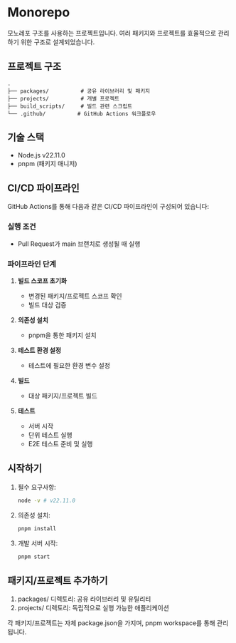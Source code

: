 # Monorepo

모노레포 구조를 사용하는 프로젝트입니다. 여러 패키지와 프로젝트를 효율적으로 관리하기 위한 구조로 설계되었습니다.

## 프로젝트 구조

```
.
├── packages/          # 공유 라이브러리 및 패키지
├── projects/          # 개별 프로젝트
├── build_scripts/     # 빌드 관련 스크립트
└── .github/          # GitHub Actions 워크플로우
```

## 기술 스택

- Node.js v22.11.0
- pnpm (패키지 매니저)

## CI/CD 파이프라인

GitHub Actions를 통해 다음과 같은 CI/CD 파이프라인이 구성되어 있습니다:

### 실행 조건
- Pull Request가 main 브랜치로 생성될 때 실행

### 파이프라인 단계

1. **빌드 스코프 초기화**
   - 변경된 패키지/프로젝트 스코프 확인
   - 빌드 대상 검증

2. **의존성 설치**
   - pnpm을 통한 패키지 설치

3. **테스트 환경 설정**
   - 테스트에 필요한 환경 변수 설정

4. **빌드**
   - 대상 패키지/프로젝트 빌드

5. **테스트**
   - 서버 시작
   - 단위 테스트 실행
   - E2E 테스트 준비 및 실행

## 시작하기

1. 필수 요구사항:
   ```bash
   node -v # v22.11.0
   ```

2. 의존성 설치:
   ```bash
   pnpm install
   ```

3. 개발 서버 시작:
   ```bash
   pnpm start
   ```

## 패키지/프로젝트 추가하기

1. packages/ 디렉토리: 공유 라이브러리 및 유틸리티
2. projects/ 디렉토리: 독립적으로 실행 가능한 애플리케이션

각 패키지/프로젝트는 자체 package.json을 가지며, pnpm workspace를 통해 관리됩니다.
